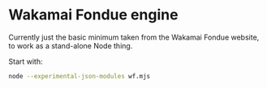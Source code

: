 # Wakamai Fondue engine

Currently just the basic minimum taken from the Wakamai Fondue website, to work as a stand-alone Node thing.

Start with:

```bash
node --experimental-json-modules wf.mjs
```
